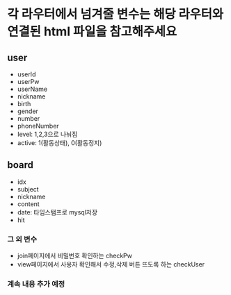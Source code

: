 # 각 라우터에서 넘겨줄 변수는 해당 라우터와 연결된 html 파일을 참고해주세요

## user
- userId
- userPw
- userName
- nickname
- birth
- gender
- number
- phoneNumber
- level: 1,2,3으로 나눠짐
- active: 1(활동상태), 0(활동정지)

## board
- idx
- subject
- nickname
- content
- date: 타임스탬프로 mysql저장
- hit

### 그 외 변수
- join페이지에서 비밀번호 확인하는 checkPw
- view페이지에서 사용자 확인해서 수정,삭제 버튼 뜨도록 하는 checkUser

### 계속 내용 추가 예정
